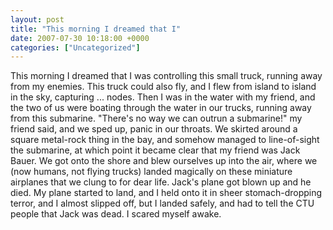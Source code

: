 ```yaml
---
layout: post
title: "This morning I dreamed that I"
date: 2007-07-30 10:18:00 +0000
categories: ["Uncategorized"]
---
```


This morning I dreamed that I was controlling this small truck, running away from my enemies. This truck could also fly, and I flew from island to island in the sky, capturing ... nodes. Then I was in the water with my friend, and the two of us were boating through the water in our trucks, running away from this submarine. "There's no way we can outrun a submarine!" my friend said, and we sped up, panic in our throats. We skirted around a square metal-rock thing in the bay, and somehow managed to line-of-sight the submarine, at which point it became clear that my friend was Jack Bauer. We got onto the shore and blew ourselves up into the air, where we (now humans, not flying trucks) landed magically on these miniature airplanes that we clung to for dear life. Jack's plane got blown up and he died. My plane started to land, and I held onto it in sheer stomach-dropping terror, and I almost slipped off, but I landed safely, and had to tell the CTU people that Jack was dead. I scared myself awake.